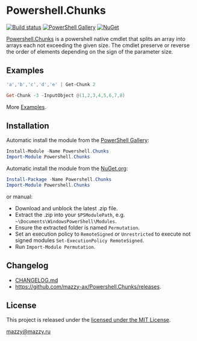# Powershell.Chunks

[project]:https://github.com/mazzy-ax/Powershell.Chunks
[license]:https://github.com/mazzy-ax/Powershell.Chunks/blob/master/LICENSE
[ps]:https://www.powershellgallery.com/packages/Powershell.Chunks
[nuget]:https://www.nuget.org/packages/mazzy.Powershell.Chunks
[appveyor]:https://ci.appveyor.com/project/mazzy-ax/Powershell.Chunks

[![Build status](https://ci.appveyor.com/api/projects/status/n1m7pwssqxnsxgth?svg=true)][appveyor]
[![PowerShell Gallery](https://img.shields.io/powershellgallery/dt/Powershell.Chunks.svg)][ps]
[![NuGet](https://buildstats.info/nuget/mazzy.Powershell.Chunks)][nuget]

[Powershell.Chunks][project] is a powershell native cmdlet that splits an array into arrays each not exceeding the given size.
The cmdlet preserve or reverse the order of elements depending on the sign of the parameter size.

## Examples

```powershell
'a','b','c','d','e' | Get-Chunk 2

Get-Chunk -3 -InputObject @(1,2,3,4,5,6,7,8)
```

More [Examples](Examples).

## Installation

Automatic install the module from the [PowerShell Gallery][ps]:

```powershell
Install-Module -Name Powershell.Chunks
Import-Module Powershell.Chunks
```

Automatic install the module from the [NuGet.org][nuget]:

```powershell
Install-Package -Name Powershell.Chunks
Import-Module Powershell.Chunks
```

or manual:

* Download and unblock the latest .zip file.
* Extract the .zip into your `$PSModulePath`, e.g. `~\Documents\WindowsPowerShell\Modules`.
* Ensure the extracted folder is named `Permutation`.
* Set an execution policy to `RemoteSigned` or `Unrestricted` to execute not signed modules `Set-ExecutionPolicy RemoteSigned`.
* Run `Import-Module Permutation`.

## Changelog

* [CHANGELOG.md](CHANGELOG.md)
* <https://github.com/mazzy-ax/Powershell.Chunks/releases>.

## License

This project is released under the [licensed under the MIT License][license].

<mazzy@mazzy.ru>